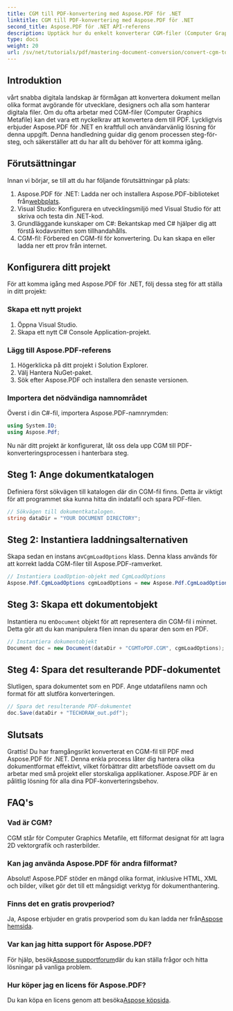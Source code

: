 ```yaml
---
title: CGM till PDF-konvertering med Aspose.PDF för .NET
linktitle: CGM till PDF-konvertering med Aspose.PDF för .NET
second_title: Aspose.PDF för .NET API-referens
description: Upptäck hur du enkelt konverterar CGM-filer (Computer Graphics Metafile) till PDF-format med Aspose.PDF för .NET. Perfekt för både utvecklare och designers.
type: docs
weight: 20
url: /sv/net/tutorials/pdf/mastering-document-conversion/convert-cgm-to-pdf/
---
```

## Introduktion

vårt snabba digitala landskap är förmågan att konvertera dokument mellan olika format avgörande för utvecklare, designers och alla som hanterar digitala filer. Om du ofta arbetar med CGM-filer (Computer Graphics Metafile) kan det vara ett nyckelkrav att konvertera dem till PDF. Lyckligtvis erbjuder Aspose.PDF för .NET en kraftfull och användarvänlig lösning för denna uppgift. Denna handledning guidar dig genom processen steg-för-steg, och säkerställer att du har allt du behöver för att komma igång.

## Förutsättningar

Innan vi börjar, se till att du har följande förutsättningar på plats:

1.  Aspose.PDF för .NET: Ladda ner och installera Aspose.PDF-biblioteket från[webbplats](https://releases.aspose.com/pdf/net/).
2. Visual Studio: Konfigurera en utvecklingsmiljö med Visual Studio för att skriva och testa din .NET-kod.
3. Grundläggande kunskaper om C#: Bekantskap med C# hjälper dig att förstå kodavsnitten som tillhandahålls.
4. CGM-fil: Förbered en CGM-fil för konvertering. Du kan skapa en eller ladda ner ett prov från internet.

## Konfigurera ditt projekt

För att komma igång med Aspose.PDF för .NET, följ dessa steg för att ställa in ditt projekt:

### Skapa ett nytt projekt

1. Öppna Visual Studio.
2. Skapa ett nytt C# Console Application-projekt.

### Lägg till Aspose.PDF-referens

1. Högerklicka på ditt projekt i Solution Explorer.
2. Välj Hantera NuGet-paket.
3. Sök efter Aspose.PDF och installera den senaste versionen.

### Importera det nödvändiga namnområdet

Överst i din C#-fil, importera Aspose.PDF-namnrymden:

```csharp
using System.IO;
using Aspose.Pdf;
```

Nu när ditt projekt är konfigurerat, låt oss dela upp CGM till PDF-konverteringsprocessen i hanterbara steg.

## Steg 1: Ange dokumentkatalogen

Definiera först sökvägen till katalogen där din CGM-fil finns. Detta är viktigt för att programmet ska kunna hitta din indatafil och spara PDF-filen.

```csharp
// Sökvägen till dokumentkatalogen.
string dataDir = "YOUR DOCUMENT DIRECTORY";
```

## Steg 2: Instantiera laddningsalternativen

 Skapa sedan en instans av`CgmLoadOptions` klass. Denna klass används för att korrekt ladda CGM-filer till Aspose.PDF-ramverket.

```csharp
// Instantiera LoadOption-objekt med CgmLoadOptions
Aspose.Pdf.CgmLoadOptions cgmLoadOptions = new Aspose.Pdf.CgmLoadOptions();
```

## Steg 3: Skapa ett dokumentobjekt

 Instantiera nu en`Document` objekt för att representera din CGM-fil i minnet. Detta gör att du kan manipulera filen innan du sparar den som en PDF.

```csharp
// Instantiera dokumentobjekt
Document doc = new Document(dataDir + "CGMToPDF.CGM", cgmLoadOptions);
```

## Steg 4: Spara det resulterande PDF-dokumentet

Slutligen, spara dokumentet som en PDF. Ange utdatafilens namn och format för att slutföra konverteringen.

```csharp
// Spara det resulterande PDF-dokumentet
doc.Save(dataDir + "TECHDRAW_out.pdf");
```

## Slutsats

Grattis! Du har framgångsrikt konverterat en CGM-fil till PDF med Aspose.PDF för .NET. Denna enkla process låter dig hantera olika dokumentformat effektivt, vilket förbättrar ditt arbetsflöde oavsett om du arbetar med små projekt eller storskaliga applikationer. Aspose.PDF är en pålitlig lösning för alla dina PDF-konverteringsbehov.

## FAQ's

### Vad är CGM?

CGM står för Computer Graphics Metafile, ett filformat designat för att lagra 2D vektorgrafik och rasterbilder.

### Kan jag använda Aspose.PDF för andra filformat?

Absolut! Aspose.PDF stöder en mängd olika format, inklusive HTML, XML och bilder, vilket gör det till ett mångsidigt verktyg för dokumenthantering.

### Finns det en gratis provperiod?

 Ja, Aspose erbjuder en gratis provperiod som du kan ladda ner från[Aspose hemsida](https://releases.aspose.com/).

### Var kan jag hitta support för Aspose.PDF?

För hjälp, besök[Aspose supportforum](https://forum.aspose.com/c/pdf/10)där du kan ställa frågor och hitta lösningar på vanliga problem.

### Hur köper jag en licens för Aspose.PDF?

 Du kan köpa en licens genom att besöka[Aspose köpsida](https://purchase.conholdate.com/buy).